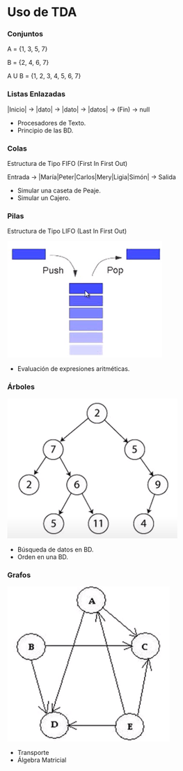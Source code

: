 # Uso de TDA

### Conjuntos

A = {1, 3, 5, 7}

B = {2, 4, 6, 7}

A U B = {1, 2, 3, 4, 5, 6, 7}

### Listas Enlazadas

|Inicio| -> |dato| -> |dato| -> |datos| -> (Fin) -> null

- Procesadores de Texto.
- Principio de las BD.

### Colas

Estructura de Tipo FIFO (First In First Out)

Entrada -> |María|Peter|Carlos|Mery|Ligia|Simón| -> Salida

- Simular una caseta de Peaje.
- Simular un Cajero.

### Pilas

Estructura de Tipo LIFO (Last In First Out)

![Alt text](image.png)

- Evaluación de expresiones aritméticas.

### Árboles

![Alt text](image-1.png)

- Búsqueda de datos en BD.
- Orden en una BD.

### Grafos

![Alt text](image-2.png)

- Transporte
- Álgebra Matricial

